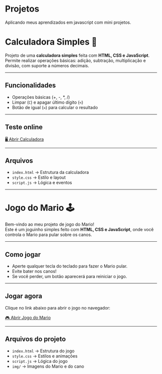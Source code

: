 # Projetos
Aplicando meus aprendizados em javascript com mini projetos.

# Calculadora Simples 🧮

Projeto de uma **calculadora simples** feita com **HTML, CSS e JavaScript**.  
Permite realizar operações básicas: adição, subtração, multiplicação e divisão, com suporte a números decimais.

---

## Funcionalidades
- Operações básicas (+, -, *, /)  
- Limpar (`C`) e apagar último dígito (`<`)  
- Botão de igual (`=`) para calcular o resultado  

---

## Teste online
[🖥️ Abrir Calculadora](https://ketellylhais.github.io/Projetos/p01/)

---

## Arquivos
- `index.html` → Estrutura da calculadora  
- `style.css` → Estilo e layout  
- `script.js` → Lógica e eventos  

---

# Jogo do Mario 🕹️

Bem-vindo ao meu projeto de jogo do Mario!  
Este é um joguinho simples feito com **HTML, CSS e JavaScript**, onde você controla o Mario para pular sobre os canos.  

---

## Como jogar
- Aperte qualquer tecla do teclado para fazer o Mario pular.  
- Evite bater nos canos!  
- Se você perder, um botão aparecerá para reiniciar o jogo.  

---

## Jogar agora
Clique no link abaixo para abrir o jogo no navegador:

[🎮 Abrir Jogo do Mario](https://ketellylhais.github.io/Projetos/jogoMario/)

---

## Arquivos do projeto
- `index.html` → Estrutura do jogo  
- `style.css` → Estilos e animações  
- `script.js` → Lógica do jogo  
- `img/` → Imagens do Mario e do cano  


